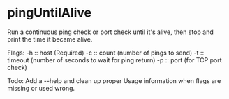 # pingUntilAlive
Run a continuous ping check or port check until it's alive, then stop and print the time it became alive.

Flags:
-h :: host (Required)
-c :: count (number of pings to send)
-t :: timeout (number of seconds to wait for ping return)
-p :: port (for TCP port check)

Todo:
Add a --help and clean up proper Usage information when flags are missing or used wrong.
